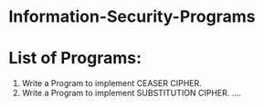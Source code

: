 # Information-Security-Programs

<h1> List of Programs: </h1>

1) Write a Program to implement CEASER CIPHER.
2) Write a Program to implement SUBSTITUTION CIPHER.
....

